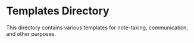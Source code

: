 # Templates Directory
This directory contains various templates for note-taking, communication, and other purposes.
